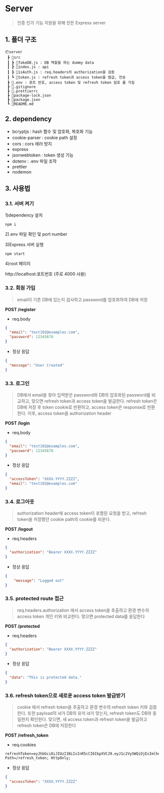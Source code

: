 # Server
> 인증 인가 기능 지원을 위해 만든 Express server

## 1. 폴더 구조
```
📦server
 ┣ 📂src
 ┃ ┣ 📜fakeDB.js : DB 역할을 하는 dummy data
 ┃ ┣ 📜index.js : api
 ┃ ┣ 📜isAuth.js : req.headers의 authorization을 검증
 ┃ ┗ 📜token.js : refresh token과 access token을 발급, 전송
 ┣ 📜.env : 포트 번호, access token 및 refresh token 암호 를 가짐
 ┣ 📜.gitignore
 ┣ 📜.prettierrc
 ┣ 📜package-lock.json
 ┣ 📜package.json
 ┗ 📜README.md
```

## 2. dependency

- bcryptjs : hash 함수 및 암호화, 복호화 기능
- cookie-parser : cookie path 설정
- cors : cors 에러 방지
- express
- jsonwebtoken : token 생성 기능
- dotenv : .env 파일 조작
- prettier
- nodemon

## 3. 사용법
### 3.1. 서버 켜기
1)dependency 설치
```
npm i
```

2).env 파일 확인 및 port number

3)Express 서버 실행
```
npm start
```
4)root 페이지

http://localhost:포트번호 (주로 4000 사용)

### 3.2. 회원 가입

> email이 기존 DB에 있는지 검사하고 password를 암호화하여 DB에 저장

**POST /register**

- req.body

```json
{
  "email": "test102@examples.com",
  "password": 12345678
}
```

- 정상 응답

```json
{
  "message": "User Created"
}
```

### 3.3. 로그인

> DB에서 email을 찾아 입력받은 password와 DB의 암호화된 password를 비교하고, 맞으면 refresh token과 access token을 발급한다. refresh token은 DB에 저장 후 token cookie로 반환하고, access token은 response로 반환한다. 이후, access token을 authorization header

**POST /login**

- req.body

```json
{
  "email": "test102@examples.com",
  "password": 12345678
}
```

- 정상 응답

```json
{
  "accessToken": "XXXX.YYYY.ZZZZ",
  "email": "test102@examples.com"
}
```

### 3.4. 로그아웃

> authorization header에 access token이 포함된 요청을 받고, refresh token을 저장했던 cookie path의 cookie를 비운다.

**POST /logout**

- req.headers

```JSON
{
  "authorization": "Bearer XXXX.YYYY.ZZZZ"
}
```

- 정상 응답

```JSON
{
    "message": "Logged out"
}
```

### 3.5. protected route 접근

> req.headers.authorization 에서 access token을 추출하고 환경 변수의 access token 개인 키와 비교한다. 맞으면 protected data를 응답한다

**POST /protected**

- req.headers

```JSON
{
  "authorization": "Bearer XXXX.YYYY.ZZZZ"
}
```

- 정상 응답

```json
{
  "data": "This is protected data."
}
```

### 3.6. refresh token으로 새로운 access token 발급받기

> cookie 에서 refresh token을 추출하고 환경 변수의 refresh token 키와 검증한다. 또한 payload의 id가 DB의 유저 id가 맞는지, refresh token도 DB와 동일한지 확인한다. 맞으면, 새 access token과 refresh token을 발급하고 refresh token은 DB에 저장한다

**POST /refresh_token**

- req.cookies

```
refreshToken=eyJhbGciOiJIUzI1NiIsInR5cCI6IkpXVCJ9.eyJ1c2VySWQiOjEsImlhdCI6MTY2ODA0NTAzNywiZXhwIjoxNjY4NjQ5ODM3fQ.xR4ZmHKIJwu03GZuAzRrfnU6s2R2E_OZQL_8nWDO6Hw; Path=/refresh_token; HttpOnly;
```

- 정상 응답

```json
{
  "accessToken": "XXXX.YYYY.ZZZZ"
}
```
